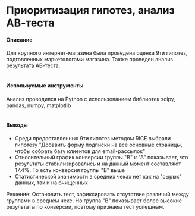 # Приоритизация гипотез, анализ АВ-теста

#### Описание
Для крупного интернет-магазина была проведена оценка 9ти гипотез, подговленных маркетологами магазина.
Также проведен анализ результата АВ-теста.
<br>
<br>

#### Используемые инструменты
Анализ проводился на Python с использованием библиотек scipy, pandas, numpy, matplotlib
<br>
<br>

#### Выводы

- Среди предоставленных 9ти гипотез методом RICE выбрали гипотезу "Добавить форму подписки на все основные страницы, чтобы собрать базу клиентов для email-рассылок"
- Относительный график конверсии группы "В" к "А" показывает, что результаты стабилизировались и на данный момент составляют 17.4%. То есть конверсия группы "В" выше
- Статистической значимости в средних чеках нет как на "сырых" данных, так и на очищенных

Решение: Остановить тест, зафиксировать отсутствие различий между группами в среднем чеке. Но группа "В" показывает более высокие результаты по конверсии, поэтому признаем тест успешным.